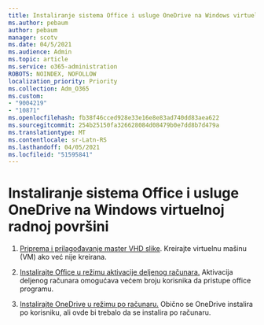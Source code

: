 ```yaml
---
title: Instaliranje sistema Office i usluge OneDrive na Windows virtuelnoj radnoj površini
ms.author: pebaum
author: pebaum
manager: scotv
ms.date: 04/5/2021
ms.audience: Admin
ms.topic: article
ms.service: o365-administration
ROBOTS: NOINDEX, NOFOLLOW
localization_priority: Priority
ms.collection: Adm_O365
ms.custom:
- "9004219"
- "10871"
ms.openlocfilehash: fb38f46cced928e33e16e8e83ad740dd83aea622
ms.sourcegitcommit: 254b25150fa326628084d08479b0e7dd8b7d479a
ms.translationtype: MT
ms.contentlocale: sr-Latn-RS
ms.lasthandoff: 04/05/2021
ms.locfileid: "51595841"
---
```

# <a name="install-office-and-onedrive-on-windows-virtual-desktop"></a>Instaliranje sistema Office i usluge OneDrive na Windows virtuelnoj radnoj površini

1. [Priprema i prilagođavanje master VHD slike](https://docs.microsoft.com/azure/virtual-desktop/set-up-customize-master-image). Kreirajte virtuelnu mašinu (VM) ako već nije kreirana.

1. [Instalirajte Office u režimu aktivacije deljenog računara.](https://docs.microsoft.com/azure/virtual-desktop/install-office-on-wvd-master-image#install-office-in-shared-computer-activation-mode) Aktivacija deljenog računara omogućava većem broju korisnika da pristupe office programu.

1. [Instalirajte OneDrive u režimu po računaru.](https://docs.microsoft.com/azure/virtual-desktop/install-office-on-wvd-master-image#install-onedrive-in-per-machine-mode) Obično se OneDrive instalira po korisniku, ali ovde bi trebalo da se instalira po računaru.